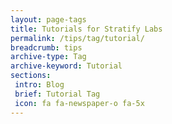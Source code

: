 ```yaml
---
layout: page-tags
title: Tutorials for Stratify Labs
permalink: /tips/tag/tutorial/
breadcrumb: tips
archive-type: Tag
archive-keyword: Tutorial
sections:
 intro: Blog
 brief: Tutorial Tag
 icon: fa fa-newspaper-o fa-5x
---
```

